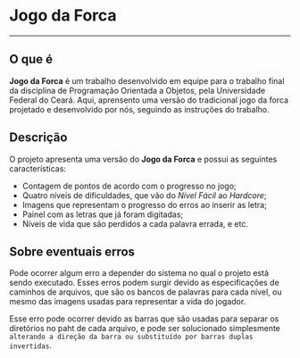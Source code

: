 # Jogo da Forca
---------------

## O que é
**Jogo da Forca** é um trabalho desenvolvido em equipe para o trabalho final da disciplina de Programação Orientada a Objetos, pela Universidade Federal do Ceará. Aqui, aprensento uma versão do tradicional jogo da forca projetado e desenvolvido por nós, seguindo as instruções do trabalho.

## Descrição
O projeto apresenta uma versão do **Jogo da Forca** e possui as seguintes características:
* Contagem de pontos de acordo com o progresso no jogo;
* Quatro níveis de dificuldades, que vão do _Nível Fácil_ ao _Hardcore_;
* Imagens que representam o progresso do erros ao inserir as letra;
* Painel com as letras que já foram digitadas;
* Níveis de vida que são perdidos a cada palavra errada, e etc.

## Sobre eventuais erros

Pode ocorrer algum erro a depender do sistema no qual o projeto está sendo executado. Esses erros podem surgir devido as especificações de caminhos de arquivos, que são os bancos de palavras para cada nível, ou mesmo das imagens  usadas para representar a vida do jogador.

Esse erro pode ocorrer devido as barras que são usadas para separar os diretórios no paht de cada arquivo, e pode ser solucionado simplesmente `alterando a direção da barra ou substituído por barras duplas invertidas`.
